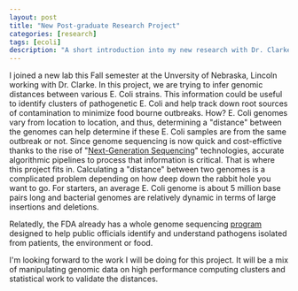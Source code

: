 ```yaml
---
layout: post
title: "New Post-graduate Research Project"
categories: [research]
tags: [ecoli]
description: "A short introduction into my new research with Dr. Clarke"
---
```


I joined a new lab this Fall semester at the Unversity of Nebraska, Lincoln
working with Dr. Clarke. In this project, we are trying to infer genomic
distances between various E. Coli strains. This information could be useful to
identify clusters of pathogenetic E. Coli and help track down root sources of
contamination to minimize food bourne outbreaks. How? E. Coli genomes vary from
location to location, and thus, determining a "distance" between the genomes
can help determine if these E. Coli samples are from the same outbreak or not.
Since genome sequencing is now quick and cost-effictive thanks to the rise of
"[Next-Generation
Sequencing](http://www.ebi.ac.uk/training/online/course/ebi-next-generation-sequencing-practical-course/what-you-will-learn/what-next-generation-dna-)"
technologies, accurate algorithmic pipelines to process that information is
critical. That is where this project fits in. Calculating a "distance" between
two genomes is a complicated problem depending on how deep down the rabbit hole
you want to go. For starters, an average E. Coli genome is about 5 million base
pairs long and bacterial genomes are relatively dynamic in terms of large
insertions and deletions. 

Relatedly, the FDA already has a whole genome sequencing
[program](http://www.fda.gov/Food/FoodScienceResearch/WholeGenomeSequencingProgramWGS/default.htm)
designed to help public officials identify and understand pathogens isolated
from patients, the environment or food.

I'm looking forward to the work I will be doing for this project. It will be a
mix of manipulating genomic data on high performance computing clusters and
statistical work to validate the distances.
